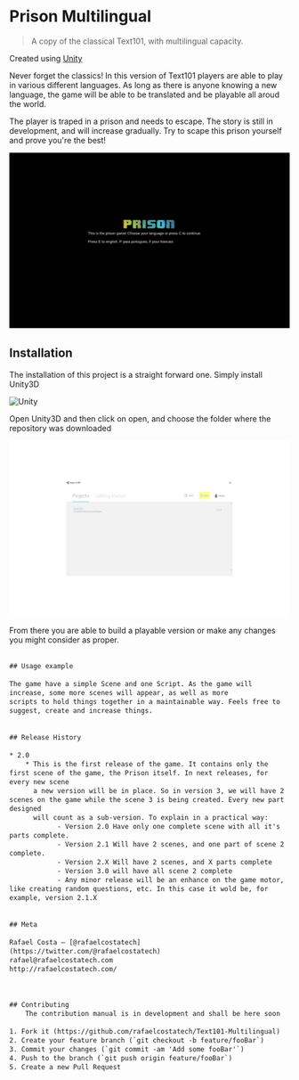 # Prison Multilingual
> A copy of the classical Text101, with multilingual capacity. 

Created using [Unity](https://unity3d.com)

Never forget the classics! In this version of Text101 players are able to play in various different languages. As long as there is anyone knowing a new
language, the game will be able to be translated and be playable all aroud the world. 

The player is traped in a prison and needs to escape. The story is still in development, and will increase gradually. Try to scape this prison yourself
and prove you're the best!

![](readme/Screenshot.png)

## Installation

The installation of this project is a straight forward one. Simply install Unity3D

![Unity](https://unity3d.com)

Open Unity3D and then click on open, and choose the folder where the repository was downloaded

![](readme/UnityScreenshot.png)

From there you are able to build a playable version or make any changes you might consider as proper.
```

## Usage example

The game have a simple Scene and one Script. As the game will increase, some more scenes will appear, as well as more
scripts to hold things together in a maintainable way. Feels free to suggest, create and increase things. 


## Release History

* 2.0
	* This is the first release of the game. It contains only the first scene of the game, the Prison itself. In next releases, for every new scene
	  a new version will be in place. So in version 3, we will have 2 scenes on the game while the scene 3 is being created. Every new part designed
	  will count as a sub-version. To explain in a practical way:
			- Version 2.0 Have only one complete scene with all it's parts complete.
			- Version 2.1 Will have 2 scenes, and one part of scene 2 complete. 
			- Version 2.X Will have 2 scenes, and X parts complete
			- Version 3.0 will have all scene 2 complete
            - Any minor release will be an enhance on the game motor, like creating random questions, etc. In this case it wold be, for example, version 2.1.X			
	

## Meta

Rafael Costa – [@rafaelcostatech](https://twitter.com/@rafaelcostatech)
rafael@rafaelcostatech.com
http://rafaelcostatech.com/



## Contributing
	The contribution manual is in development and shall be here soon

1. Fork it (https://github.com/rafaelcostatech/Text101-Multilingual)
2. Create your feature branch (`git checkout -b feature/fooBar`)
3. Commit your changes (`git commit -am 'Add some fooBar'`)
4. Push to the branch (`git push origin feature/fooBar`)
5. Create a new Pull Request

